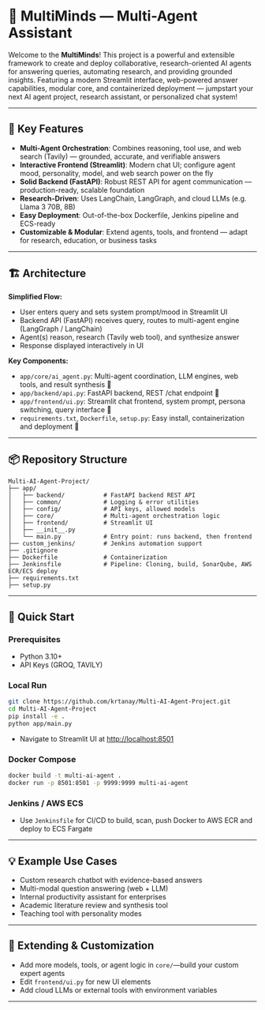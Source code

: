 # 🤖 MultiMinds — Multi-Agent Assistant

Welcome to the **MultiMinds**! This project is a powerful and extensible framework to create and deploy collaborative, research-oriented AI agents for answering queries, automating research, and providing grounded insights. Featuring a modern Streamlit interface, web-powered answer capabilities, modular core, and containerized deployment — jumpstart your next AI agent project, research assistant, or personalized chat system!

---

## 🚀 Key Features

- **Multi-Agent Orchestration**: Combines reasoning, tool use, and web search (Tavily) — grounded, accurate, and verifiable answers
- **Interactive Frontend (Streamlit)**: Modern chat UI; configure agent mood, personality, model, and web search power on the fly
- **Solid Backend (FastAPI)**: Robust REST API for agent communication — production-ready, scalable foundation
- **Research-Driven**: Uses LangChain, LangGraph, and cloud LLMs (e.g. Llama 3 70B, 8B)
- **Easy Deployment**: Out-of-the-box Dockerfile, Jenkins pipeline and ECS-ready
- **Customizable & Modular**: Extend agents, tools, and frontend — adapt for research, education, or business tasks

---

## 🏗️ Architecture

**Simplified Flow:**
- User enters query and sets system prompt/mood in Streamlit UI
- Backend API (FastAPI) receives query, routes to multi-agent engine (LangGraph / LangChain)
- Agent(s) reason, research (Tavily web tool), and synthesize answer
- Response displayed interactively in UI

**Key Components:**
- `app/core/ai_agent.py`: Multi-agent coordination, LLM engines, web tools, and result synthesis 🔬
- `app/backend/api.py`: FastAPI backend, REST /chat endpoint 🚦
- `app/frontend/ui.py`: Streamlit chat frontend, system prompt, persona switching, query interface 💬
- `requirements.txt`, `Dockerfile`, `setup.py`: Easy install, containerization and deployment 🐋

---

## 📦 Repository Structure

```plaintext
Multi-AI-Agent-Project/
├── app/
│   ├── backend/           # FastAPI backend REST API
│   ├── common/            # Logging & error utilities
│   ├── config/            # API keys, allowed models
│   ├── core/              # Multi-agent orchestration logic
│   ├── frontend/          # Streamlit UI
│   ├── __init__.py
│   └── main.py            # Entry point: runs backend, then frontend
├── custom_jenkins/        # Jenkins automation support
├── .gitignore
├── Dockerfile             # Containerization
├── Jenkinsfile            # Pipeline: Cloning, build, SonarQube, AWS ECR/ECS deploy
├── requirements.txt
├── setup.py
```

---

## 🌟 Quick Start

### Prerequisites
- Python 3.10+
- API Keys (GROQ, TAVILY)

### Local Run
```bash
git clone https://github.com/krtanay/Multi-AI-Agent-Project.git
cd Multi-AI-Agent-Project
pip install -e .
python app/main.py
```
- Navigate to Streamlit UI at [http://localhost:8501](http://localhost:8501)

### Docker Compose
```bash
docker build -t multi-ai-agent .
docker run -p 8501:8501 -p 9999:9999 multi-ai-agent
```

### Jenkins / AWS ECS
- Use `Jenkinsfile` for CI/CD to build, scan, push Docker to AWS ECR and deploy to ECS Fargate

---

## 💡 Example Use Cases
- Custom research chatbot with evidence-based answers
- Multi-modal question answering (web + LLM)
- Internal productivity assistant for enterprises
- Academic literature review and synthesis tool
- Teaching tool with personality modes

---

## 🧩 Extending & Customization
- Add more models, tools, or agent logic in `core/`—build your custom expert agents
- Edit `frontend/ui.py` for new UI elements
- Add cloud LLMs or external tools with environment variables

---

